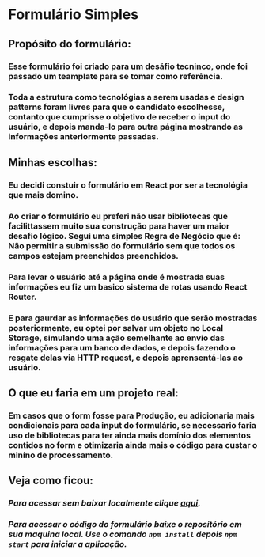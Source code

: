 # Formulário Simples

## Propósito do formulário: 
### Esse formulário foi criado para um desáfio tecninco, onde foi passado um teamplate para se tomar como referência.
### Toda a estrutura como tecnológias a serem usadas e design patterns foram livres para que o candidato escolhesse, contanto que cumprisse o objetivo de receber o input do usuário, e depois manda-lo para outra página mostrando as informações anteriormente passadas.

## Minhas escolhas:
### Eu decidi constuir o formulário em React por ser a tecnológia que mais domino.
<h3>
  Ao criar o formulário eu preferi não usar bibliotecas que facilittassem muito sua construção para haver um maior desafio lógico. 
  Segui uma simples Regra de Negócio que é: Não permitir a submissão do formulário sem que todos os campos estejam preenchidos preenchidos.
  <br/>
</h3>

### Para levar o usuário até a página onde é mostrada suas informações eu fiz um basico sistema de rotas usando React Router. 
### E para gaurdar as informações do usuário que serão mostradas posteriormente, eu optei por salvar um objeto no Local Storage, simulando uma ação semelhante ao envio das informações para um banco de dados, e depois fazendo o resgate delas via HTTP request, e depois aprensentá-las ao usuário.

## O que eu faria em um projeto real:
<h3>
Em casos que o form fosse para Produção, eu adicionaria mais condicionais para cada input do formulário, 
se necessario faria uso de bibliotecas para ter ainda mais domínio dos elementos contidos no form e otimizaria ainda mais o código para custar o miníno de processamento.   
</h3>

## Veja como ficou:
### *Para acessar sem baixar localmente clique <a href="https://caiouser2.github.io/Formul-rio-simples/">aqui</a>.*
### *Para acessar o código do formulário baixe o repositório em sua maquina local. Use o comando <code>npm install</code> depois <code>npm start</code> para iniciar a aplicação.*
